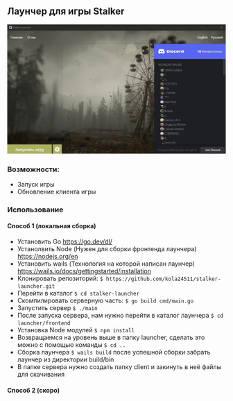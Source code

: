 ## Лаунчер для игры Stalker

![](launcher.jpg)

### Возможности:
- Запуск игры
- Обновление клиента игры

### Использование
#### Способ 1 (локальная сборка)
- Установить Go https://go.dev/dl/
- Устанолвить Node (Нужен для сборки фронтенда лаунчера) https://nodejs.org/en 
- Установить wails (Технология на которой написан лаунчер) https://wails.io/docs/gettingstarted/installation
- Клонировать репозиторий: `$ https://github.com/kola24511/stalker-launcher.git`
- Перейти в каталог `$ cd stalker-launcher`
- Скомпилировать серверную часть: `$ go build cmd/main.go`
- Запустить сервер `$ ./main`
- После запуска сервера, нам нужно перейти в каталог лаунчера `$ cd launcher/frontend`
- Установка Node модулей `$ npm install`
- Возвращаемся на уровень выше в папку launcher, сделать это можно с помощью команды `$ cd ..`
- Сборка лаунчера `$ wails build` после успешной сборки забрать лаунчер из директории build/bin
- В папке сервера нужно создать папку client и закинуть в неё файлы для скачивания
#### Способ 2 (скоро)